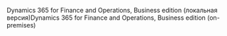 <span data-ttu-id="7f7cb-101">Dynamics 365 for Finance and Operations, Business edition (локальная версия)</span><span class="sxs-lookup"><span data-stu-id="7f7cb-101">Dynamics 365 for Finance and Operations, Business edition (on-premises)</span></span>
